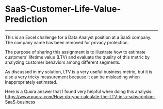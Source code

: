 # SaaS-Customer-Life-Value-Prediction
----
This is an Excel challenge for a Data Analyst position at a SaaS company. The company name has been removed for privacy protection.

The purpose of sharing this assignment is to illustrate how to estimate customers' lifetime value (LTV) and evaluate the quality of this metric by analyzing customer behaviors among different segments.

As discussed in my solution, LTV is a very useful business metric, but it is also a very tricky measurement because it can be misleading when inappropriately estimated.


Here is a Quora answer that I found very helpful when doing this analysis:
https://www.quora.com/How-do-you-calculate-the-LTV-in-a-subscription-SaaS-business
